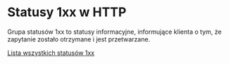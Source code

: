 # Statusy 1xx w HTTP
Grupa statusów 1xx to statusy informacyjne, informujące klienta o tym, że zapytanie zostało otrzymane i jest przetwarzane.

[Lista wszystkich statusów 1xx](https://en.wikipedia.org/wiki/List_of_HTTP_status_codes#:~:text=External%20links-,1xx%20informational%20response,-An%20informational%20response)